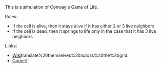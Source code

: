 This is a simulation of Conway's Game of Life.

Rules:
 - If the cell is alive, then it stays alive if it has either 2 or 3 live neighbors
 - If the cell is dead, then it springs to life only in the case that it has 3 live neighbors

Links:
- [Wiki](https://en.wikipedia.org/wiki/Conway%27s_Game_of_Life#:~:text=Common%20pattern%20types%20include%3A%20still,)translate%20themselves%20across%20the%20grid.
- [Cornell](https://pi.math.cornell.edu/~lipa/mec/lesson6.html)

